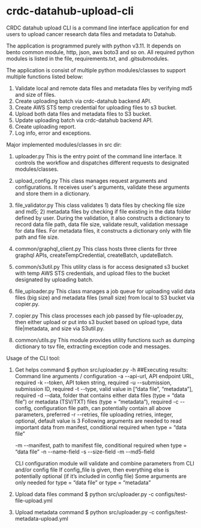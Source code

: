# crdc-datahub-upload-cli

CRDC datahub upload CLI is a command line interface application for end users to upload cancer research data files and metadata to Datahub.

The application is programmed purely with python v3.11.  It depends on bento common module, http, json, aws boto3 and so on. All required python modules is listed in the file, requirements.txt, and .gitsubmodules.

The application is consist of multiple python modules/classes to support multiple functions listed below:

1) Validate local and remote data files and metadata files by verifying md5 and size of files.
2) Create uploading batch via crdc-datahub backend API.
3) Create AWS STS temp credential for uploading files to s3 bucket.
4) Upload both data files and metadata files to S3 bucket.
5) Update uploading batch via crdc-datahub backend API.
6) Create uploading report.
7) Log info, error and exceptions.

Major implemented modules/classes in src dir:

1) uploader.py
    This is the entry point of the command line interface.  It controls the workflow and dispatches different requests to designated modules/classes.

2) upload_config.py
    This class manages request arguments and configurations.  It receives user's arguments, validate these arguments and store them in a dictionary.

3) file_validator.py
    This class validates 1) data files by checking file size and md5; 2) metadata files by checking if file existing in the data folder defined by user.
    During the validation, it also constructs a dictionary to record data file path, data file size, validate result, validation message for data files.  For metadata files, it constructs a dictionary only with file path and file size.

4) common/graphql_client.py
    This class hosts three clients for three graphql APIs, createTempCredential, createBatch, updateBatch.

5) common/s3util.py
    This utility class is for access designated s3 bucket with temp AWS STS credentials, and upload files to the bucket designated by uploading batch.

6) file_uploader.py
    This class manages a job queue for uploading valid data files (big size) and metadata files (small size) from local to S3 bucket via copier.py.

7) copier.py
    This class processes each job passed by file-uploader.py, then either upload or put into s3 bucket based on upload type, data file|metadata, and size via S3util.py.

8) common/utils.py
    This module provides utility functions such as dumping dictionary to tsv file, extracting exception code and messages.

Usage of the CLI tool:

1) Get helps command
    $ python src/uploader.py -h
    ##Executing results:
    Command line arguments / configuration
    -a --api-url, API endpoint URL, required
    -k --token, API token string, required
    -u --submission, submission ID, required
    -t --type, valid value in [“data file”, “metadata”], required
    -d --data, folder that contains either data files (type = “data file”) or metadata (TSV/TXT) files (type = “metadata”), required
    -c --config, configuration file path, can potentially contain all above parameters, preferred
    -r --retries, file uploading retries, integer, optional, default value is 3
    Following arguments are needed to read important data from manifest, conditional required when type = “data file”

    -m --manifest, path to manifest file, conditional required when type = “data file”
    -n --name-field
    -s --size-field
    -m --md5-field

    CLI configuration module will validate and combine parameters from CLI and/or config file
    If config_file is given, then everything else is potentially optional (if it’s included in config file)
    Some arguments are only needed for type = “data file” or type = “metadata”

2) Upload data files command
    $ python src/uploader.py -c configs/test-file-upload.yml

3) Upload metadata command
    $ python src/uploader.py -c configs/test-metadata-upload.yml

